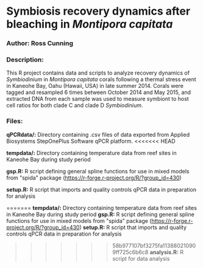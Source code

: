 # Symbiosis recovery dynamics after bleaching in *Montipora capitata*

### Author: Ross Cunning
### Description:
This R project contains data and scripts to analyze recovery dynamics of *Symbiodinium* in *Montipora capitata* corals following a thermal stress event in Kaneohe Bay, Oahu (Hawaii, USA) in late summer 2014. Corals were tagged and resampled 6 times between October 2014 and May 2015, and extracted DNA from each sample was used to measure symbiont to host cell ratios for both clade C and clade D *Symbiodinium*.

### Files:
**qPCRdata/:** Directory containing .csv files of data exported from Applied Biosystems StepOnePlus Software qPCR platform.
<<<<<<< HEAD

**tempdata/:** Directory containing temperature data from reef sites in Kaneohe Bay during study period

**gsp.R:** R script defining general spline functions for use in mixed models from "spida" package (https://r-forge.r-project.org/R/?group_id=430)

**setup.R:** R script that imports and quality controls qPCR data in preparation for analysis

=======
**tempdata/:** Directory containing temperature data from reef sites in Kaneohe Bay during study period
**gsp.R:** R script defining general spline functions for use in mixed models from "spida" package (https://r-forge.r-project.org/R/?group_id=430)
**setup.R:** R script that imports and quality controls qPCR data in preparation for analysis
>>>>>>> 58b977107bf3275fa113880210909ff725c6b6c8
**analysis.R:** R script for data analysis